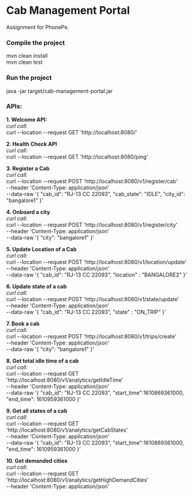 # Cab Management Portal
Assignment for PhonePe.


### Compile the project
mvn clean install \
mvn clean test

### Run the project
java -jar target/cab-management-portal.jar 

### APIs:
**1. Welcome API:** \
*curl call:*\
curl --location --request GET 'http://localhost:8080/'

**2. Health Check API** \
*curl call:*\
curl --location --request GET 'http://localhost:8080/ping'

**3. Register a Cab** \
*curl call:*\
curl --location --request POST 'http://localhost:8080/v1/register/cab' \
--header 'Content-Type: application/json' \
--data-raw '{
    "cab_id": "RJ-13 CC 22093",
    "cab_state": "IDLE",
    "city_id": "bangalore1"
}'

**4. Onboard a city** \
*curl call:*\
curl --location --request POST 'http://localhost:8080/v1/register/city' \
--header 'Content-Type: application/json' \
--data-raw '{
    "city": "bangalore1"
}'

**5. Update Location of a Cab** \
*curl call:*\
curl --location --request POST 'http://localhost:8080/v1/location/update' \
--header 'Content-Type: application/json' \
--data-raw '{
    "cab_id": "RJ-13 CC 22093",
    "location" : "BANGALORE2"
}'

**6. Update state of a cab** \
*curl call:*\
curl --location --request POST 'http://localhost:8080/v1/state/update' \
--header 'Content-Type: application/json' \
--data-raw '{
    "cab_id": "RJ-13 CC 22093",
    "state" : "ON_TRIP"
}'

**7. Book a cab** \
*curl call:*\
curl --location --request POST 'http://localhost:8080/v1/trips/create' \
--header 'Content-Type: application/json' \
--data-raw '{
    "city": "bangalore1"
}'

**8. Get total idle time of a cab** \
*curl call:*\
curl --location --request GET 'http://localhost:8080/v1/analytics/getIdleTime' \
--header 'Content-Type: application/json' \
--data-raw '{
    "cab_id": "RJ-13 CC 22093",
    "start_time":1610869361000, 
    "end_time": 1610959361000
}'

**9. Get all states of a cab** \
*curl call:*\
curl --location --request GET 'http://localhost:8080/v1/analytics/getCabStates' \
--header 'Content-Type: application/json' \
--data-raw '{
    "cab_id": "RJ-13 CC 22093",
    "start_time":1610869361000, 
    "end_time": 1610959361000
}'

**10. Get demanded cities** \
*curl call:*\
curl --location --request GET 'http://localhost:8080/v1/analytics/getHighDemandCities' \
--header 'Content-Type: application/json'